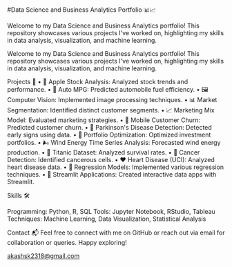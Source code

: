 ﻿#Data Science and Business Analytics Portfolio 📊📈

Welcome to my Data Science and Business Analytics portfolio! This repository showcases various projects I've worked on, highlighting my skills in data analysis, visualization, and machine learning.

Welcome to my Data Science and Business Analytics portfolio! This repository showcases various projects I've worked on, highlighting my skills in data analysis, visualization, and machine learning.

Projects 🚀
• 🍏 Apple Stock Analysis: Analyzed stock trends and performance.
• 🚗 Auto MPG: Predicted automobile fuel efficiency.
• 🖼️ Computer Vision: Implemented image processing techniques.
• 📊 Market Segmentation: Identified distinct customer segments.
• 📈 Marketing Mix Model: Evaluated marketing strategies.
• 📱 Mobile Customer Churn: Predicted customer churn.
• 🧠 Parkinson's Disease Detection: Detected early signs using data.
• 💼 Portfolio Optimization: Optimized investment portfolios.
• 🌬️ Wind Energy Time Series Analysis: Forecasted wind energy production.
• 🚢 Titanic Dataset: Analyzed survival rates.
• 🔬 Cancer Detection: Identified cancerous cells.
• ❤️ Heart Disease (UCI): Analyzed heart disease data.
• 🔢 Regression Models: Implemented various regression techniques.
• 📲 Streamlit Applications: Created interactive data apps with Streamlit.

Skills 🛠️

Programming: Python, R, SQL
Tools: Jupyter Notebook, RStudio, Tableau
Techniques: Machine Learning, Data Visualization, Statistical Analysis

Contact 📬
Feel free to connect with me on GitHub or reach out via email for collaboration or queries. Happy exploring!

akashsk2318@gmail.com
